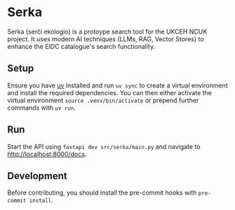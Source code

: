 # Serka
Serka (serĉi ekologio) is a protoype search tool for the UKCEH NCUK project. It uses modern AI techniques (LLMs, RAG, Vector Stores) to enhance the EIDC catalogue's search functionality.

## Setup
Ensure you have [uv](https://docs.astral.sh/uv/) installed and run `uv sync` to create a virtual environment and install the required dependencies. You can then either activate the virtual environment `source .venv/bin/activate` or prepend further commands with `uv run`.
## Run
Start the API using `fastapi dev src/serka/main.py` and navigate to [http://localhost:8000/docs](http://localhost:8000/docs).
## Development
Before contributing, you should install the pre-commit hooks with `pre-commit install`.
